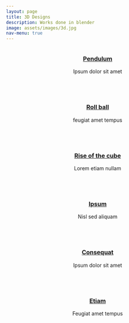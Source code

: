 ```yaml
---
layout: page
title: 3D Designs
description: Works done in blender
image: assets/images/3d.jpg
nav-menu: true
---
```


<div id="main">

  <section id="one" class="tiles">
            <article>
              <span class="image">
                <img src="images/pic01.jpg" alt="" />
              </span>
              <header class="major">
                <h3><a href="landing.html" class="link">Pendulum</a></h3>
                <p>Ipsum dolor sit amet</p>
              </header>
            </article>
            <article>
              <span class="image">
                <img src="images/pic02.jpg" alt="" />
              </span>
              <header class="major">
                <h3><a href="landing.html" class="link">Roll ball</a></h3>
                <p>feugiat amet tempus</p>
              </header>
            </article>
            <article>
              <span class="image">
                <img src="images/pic03.jpg" alt="" />
              </span>
              <header class="major">
                <h3><a href="landing.html" class="link">Rise of the cube</a></h3>
                <p>Lorem etiam nullam</p>
              </header>
            </article>
            <article>
              <span class="image">
                <img src="images/pic04.jpg" alt="" />
              </span>
              <header class="major">
                <h3><a href="landing.html" class="link">Ipsum</a></h3>
                <p>Nisl sed aliquam</p>
              </header>
            </article>
            <article>
              <span class="image">
                <img src="images/pic05.jpg" alt="" />
              </span>
              <header class="major">
                <h3><a href="landing.html" class="link">Consequat</a></h3>
                <p>Ipsum dolor sit amet</p>
              </header>
            </article>
            <article>
              <span class="image">
                <img src="images/pic06.jpg" alt="" />
              </span>
              <header class="major">
                <h3><a href="landing.html" class="link">Etiam</a></h3>
                <p>Feugiat amet tempus</p>
              </header>
            </article>
          </section>
  
  
  </div>

